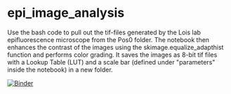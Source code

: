 # epi_image_analysis
Use the bash code to pull out the tif-files generated by the Lois lab epifluorescence microscope from the Pos0 folder. The notebook then enhances the contrast of the images using the skimage.equalize_adapthist function and performs color grading. It saves the images as 8-bit tif files with a Lookup Table (LUT) and a scale bar (defined under "parameters" inside the notebook) in a new folder.

[![Binder](https://mybinder.org/badge_logo.svg)](https://mybinder.org/v2/gh/lauraluebbert/epi_image_analysis.git/master)
